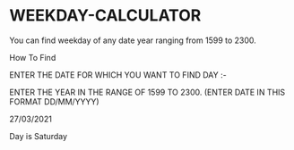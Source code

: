 # WEEKDAY-CALCULATOR

You can find weekday of any date year ranging from 1599 to 2300.

How To Find 

ENTER THE DATE FOR WHICH YOU WANT TO FIND DAY :-  

ENTER THE YEAR IN THE RANGE OF 1599 TO 2300.
(ENTER DATE IN THIS FORMAT DD/MM/YYYY)

27/03/2021

Day is Saturday 
